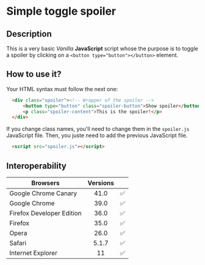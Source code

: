# Simple toggle spoiler

## Description

This is a very basic *Vanilla* **JavaScript** script whose the purpose is to toggle a spoiler by clicking on a `<button type="button"></button>` element.

## How to use it?

Your HTML syntax must follow the next one:
```html
  <div class="spoiler"><!-- Wrapper of the spoiler -->
      <button type="button" class="spoiler-button">Show spoiler</button> <!-- button to toggle the visibility of the spoiler-->
      <p class="spoiler-content">This is the spoiler!</p>
  </div>
```

If you change class names, you'll need to change them in the `spoiler.js` JavaScript file. Then, you juste need to add the previous JavaScript file.
```html 
  <script src="spoiler.js"></script>
```

## Interoperability

| Browsers                        | Versions |                    | 
|-------------------------------- |:--------:|--------------------|
| Google Chrome Canary            | 41.0     | :white_check_mark: |
| Google Chrome                   | 39.0     | :white_check_mark: |
| Firefox Developer Edition       | 36.0     | :white_check_mark: |
| Firefox                         | 35.0     | :white_check_mark: |
| Opera                           | 26.0     | :white_check_mark: |
| Safari                          | 5.1.7    | :white_check_mark: |
| Internet Explorer               | 11       | :white_check_mark: |